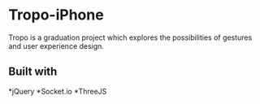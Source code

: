 Tropo-iPhone
============

Tropo is a graduation project which explores the possibilities of gestures and user experience design.

## Built with
*jQuery
*Socket.io
*ThreeJS